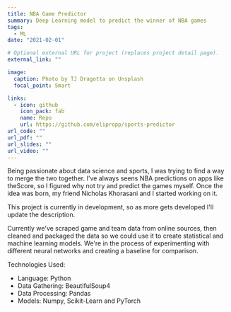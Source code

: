 ```yaml
---
title: NBA Game Predictor
summary: Deep Learning model to predict the winner of NBA games
tags:
  - ML
date: "2021-02-01"

# Optional external URL for project (replaces project detail page).
external_link: ""

image:
  caption: Photo by TJ Dragotta on Unsplash
  focal_point: Smart

links:
  - icon: github
    icon_pack: fab
    name: Repo
    url: https://github.com/elipropp/sports-predictor
url_code: ""
url_pdf: ""
url_slides: ""
url_video: ""
---
```


Being passionate about data science and sports, I was trying to find a way to merge the two together. I've always seens NBA predictions on apps like theScore, so I figured why not try and predict the games myself. Once the idea was born, my friend Nicholas Khorasani and I started working on it.

This project is currently in development, so as more gets developed I'll update the description.

Currently we've scraped game and team data from online sources, then cleaned and packaged the data so we could use it to create statistical and machine learning models. We're in the process of experimenting with different neural networks and creating a baseline for comparison.

Technologies Used:

- Language: Python
- Data Gathering: BeautifulSoup4
- Data Processing: Pandas
- Models: Numpy, Scikit-Learn and PyTorch
